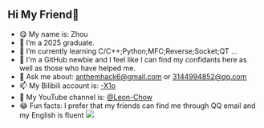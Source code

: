 ## Hi My Friend👋

- :yum: My name is: Zhou
- 🔭 I’m a 2025 graduate.
- 🌱 I’m currently learning C/C++;Python;MFC;Reverse;Socket;QT ...
- 🤔 I'm a GitHub newbie and I feel like I can find my confidants here as well as those who have helped me.
- 💬 Ask me about: anthemhack6@gmail.com or 3144994852@qq.com
- 📫 My Bilibili account is: [-X1o](https://space.bilibili.com/477698969?spm_id_from=333.1007.0.0)
- :ledger:  My YouTube channel is: [@Leon-Chow](https://www.youtube.com/channel/UC2ULCFUywIq1GizIReIJd0w)
- :joy: Fun facts: I prefer that my friends can find me through QQ email and my English is fluent        ![](https://github-readme-stats.vercel.app/api?username=LeonChows&show_icons=true&theme=transparent) 



